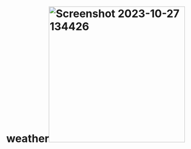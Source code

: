# weather<img width="359" alt="Screenshot 2023-10-27 134426" src="https://github.com/om2357/weather/assets/72341863/32ee344c-4b1b-4e9a-a030-4cc0eb851518">
